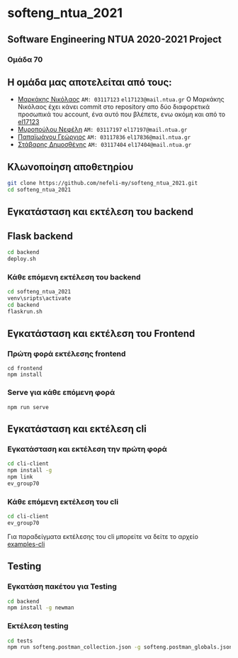 # softeng_ntua_2021

## Software Engineering NTUA 2020-2021 Project
### Oμάδα 70

Η ομάδα μας αποτελείται από τους:
--------------------------------

* [Μαρκάκης Νικόλαος](https://github.com/markakisn "Μαρκάκης Νικόλαος") `ΑΜ: 03117123` `el17123@mail.ntua.gr`
Ο Μαρκάκης Νικόλαος έχει κάνει commit στο repository απο δύο διαφορετικά προσωπικά του account, ένα αυτό που βλέπετε, ενω ακόμη και από το [el17123](https://github.com/el17123 "el17123")
* [Μυροπούλου Νεφέλη](https://github.com/nefeli-my "Μυροπούλου Νεφέλη") `ΑΜ: 03117197` `el17197@mail.ntua.gr`
* [Παπαϊωάνου Γεώργιος](https://github.com/georgepap9808 "Παπαϊωάνου Γεώργιος") `ΑΜ: 03117836` `el17836@mail.ntua.gr`
* [Στάβαρης Δημοσθένης](https://github.com/dimos-stavaris "Στάβαρης Δημοσθένης") `ΑΜ: 03117404` `el17404@mail.ntua.gr`


Κλωνοποίηση αποθετηρίου
-----------------------
```bash
git clone https://github.com/nefeli-my/softeng_ntua_2021.git
cd softeng_ntua_2021
```

Εγκατάσταση και εκτέλεση του backend
------------------------------------
## Flask backend
```bash
cd backend
deploy.sh
```

### Κάθε επόμενη εκτέλεση του backend
```bash
cd softeng_ntua_2021
venv\sripts\activate
cd backend
flaskrun.sh
```

Εγκατάσταση και εκτέλεση του Frontend
--------------------
### Πρώτη φορά εκτέλεσης frontend
```
cd frontend
npm install
```

### Serve για κάθε επόμενη φορά
```
npm run serve
```

Εγκατάσταση και εκτέλεση cli
---------------
### Εγκατάσταση και εκτέλεση την πρώτη φορά
```bash
cd cli-client
npm install -g
npm link
ev_group70
```

### Κάθε επόμενη εκτέλεση του cli
```bash
cd cli-client
ev_group70
```

Για παραδείγματα εκτέλεσης του cli μπορείτε να δείτε το αρχείο [examples-cli](https://github.com/nefeli-my/softeng_ntua_2021/blob/main/cli-client/examples-cli.txt "examples-cli") 

Testing
--------

### Εγκατάση πακέτου για Testing
```bash
cd backend
npm install -g newman
```

### Εκτέλεση testing
```bash
cd tests
npm run softeng.postman_collection.json -g softeng.postman_globals.json -n 10
```
